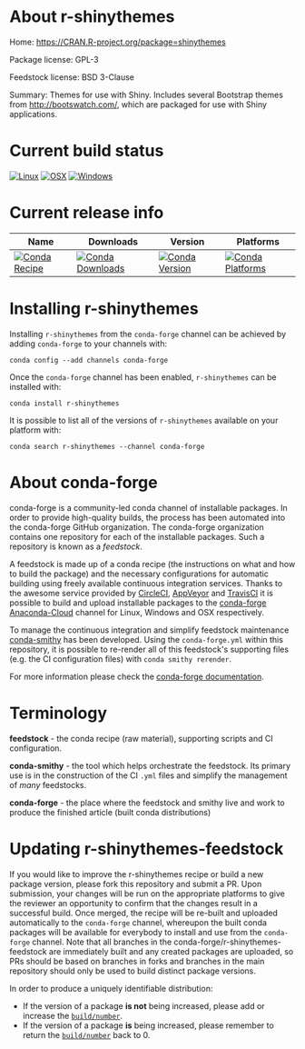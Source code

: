 About r-shinythemes
===================

Home: https://CRAN.R-project.org/package=shinythemes

Package license: GPL-3

Feedstock license: BSD 3-Clause

Summary: Themes for use with Shiny. Includes several Bootstrap themes from <http://bootswatch.com/>, which are packaged for use with Shiny applications.



Current build status
====================

[![Linux](https://img.shields.io/circleci/project/github/conda-forge/r-shinythemes-feedstock/master.svg?label=Linux)](https://circleci.com/gh/conda-forge/r-shinythemes-feedstock)
[![OSX](https://img.shields.io/travis/conda-forge/r-shinythemes-feedstock/master.svg?label=macOS)](https://travis-ci.org/conda-forge/r-shinythemes-feedstock)
[![Windows](https://img.shields.io/appveyor/ci/conda-forge/r-shinythemes-feedstock/master.svg?label=Windows)](https://ci.appveyor.com/project/conda-forge/r-shinythemes-feedstock/branch/master)

Current release info
====================

| Name | Downloads | Version | Platforms |
| --- | --- | --- | --- |
| [![Conda Recipe](https://img.shields.io/badge/recipe-r--shinythemes-green.svg)](https://anaconda.org/conda-forge/r-shinythemes) | [![Conda Downloads](https://img.shields.io/conda/dn/conda-forge/r-shinythemes.svg)](https://anaconda.org/conda-forge/r-shinythemes) | [![Conda Version](https://img.shields.io/conda/vn/conda-forge/r-shinythemes.svg)](https://anaconda.org/conda-forge/r-shinythemes) | [![Conda Platforms](https://img.shields.io/conda/pn/conda-forge/r-shinythemes.svg)](https://anaconda.org/conda-forge/r-shinythemes) |

Installing r-shinythemes
========================

Installing `r-shinythemes` from the `conda-forge` channel can be achieved by adding `conda-forge` to your channels with:

```
conda config --add channels conda-forge
```

Once the `conda-forge` channel has been enabled, `r-shinythemes` can be installed with:

```
conda install r-shinythemes
```

It is possible to list all of the versions of `r-shinythemes` available on your platform with:

```
conda search r-shinythemes --channel conda-forge
```


About conda-forge
=================

conda-forge is a community-led conda channel of installable packages.
In order to provide high-quality builds, the process has been automated into the
conda-forge GitHub organization. The conda-forge organization contains one repository
for each of the installable packages. Such a repository is known as a *feedstock*.

A feedstock is made up of a conda recipe (the instructions on what and how to build
the package) and the necessary configurations for automatic building using freely
available continuous integration services. Thanks to the awesome service provided by
[CircleCI](https://circleci.com/), [AppVeyor](https://www.appveyor.com/)
and [TravisCI](https://travis-ci.org/) it is possible to build and upload installable
packages to the [conda-forge](https://anaconda.org/conda-forge)
[Anaconda-Cloud](https://anaconda.org/) channel for Linux, Windows and OSX respectively.

To manage the continuous integration and simplify feedstock maintenance
[conda-smithy](https://github.com/conda-forge/conda-smithy) has been developed.
Using the ``conda-forge.yml`` within this repository, it is possible to re-render all of
this feedstock's supporting files (e.g. the CI configuration files) with ``conda smithy rerender``.

For more information please check the [conda-forge documentation](https://conda-forge.org/docs/).

Terminology
===========

**feedstock** - the conda recipe (raw material), supporting scripts and CI configuration.

**conda-smithy** - the tool which helps orchestrate the feedstock.
                   Its primary use is in the construction of the CI ``.yml`` files
                   and simplify the management of *many* feedstocks.

**conda-forge** - the place where the feedstock and smithy live and work to
                  produce the finished article (built conda distributions)


Updating r-shinythemes-feedstock
================================

If you would like to improve the r-shinythemes recipe or build a new
package version, please fork this repository and submit a PR. Upon submission,
your changes will be run on the appropriate platforms to give the reviewer an
opportunity to confirm that the changes result in a successful build. Once
merged, the recipe will be re-built and uploaded automatically to the
`conda-forge` channel, whereupon the built conda packages will be available for
everybody to install and use from the `conda-forge` channel.
Note that all branches in the conda-forge/r-shinythemes-feedstock are
immediately built and any created packages are uploaded, so PRs should be based
on branches in forks and branches in the main repository should only be used to
build distinct package versions.

In order to produce a uniquely identifiable distribution:
 * If the version of a package **is not** being increased, please add or increase
   the [``build/number``](https://conda.io/docs/user-guide/tasks/build-packages/define-metadata.html#build-number-and-string).
 * If the version of a package **is** being increased, please remember to return
   the [``build/number``](https://conda.io/docs/user-guide/tasks/build-packages/define-metadata.html#build-number-and-string)
   back to 0.
